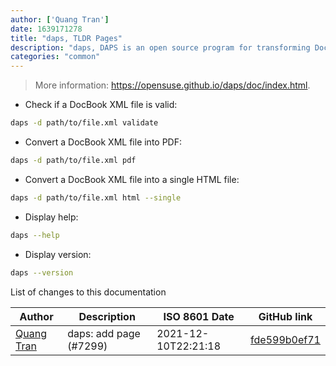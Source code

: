 ```yaml
---
author: ['Quang Tran']
date: 1639171278
title: "daps, TLDR Pages"
description: "daps, DAPS is an open source program for transforming DocBook XML into output formats such as HTML or PDF."
categories: "common"
---
```

> More information: <https://opensuse.github.io/daps/doc/index.html>.

- Check if a DocBook XML file is valid:

```bash
daps -d path/to/file.xml validate
```

- Convert a DocBook XML file into PDF:

```bash
daps -d path/to/file.xml pdf
```

- Convert a DocBook XML file into a single HTML file:

```bash
daps -d path/to/file.xml html --single
```

- Display help:

```bash
daps --help
```

- Display version:

```bash
daps --version
```
List of changes to this documentation


Author | Description | ISO 8601 Date | GitHub link
------|-----|-----|-----
[Quang Tran](mailto:quangtran@mailbox.org) | daps: add page (#7299) | 2021-12-10T22:21:18 | [fde599b0ef71](https://github.com/tldr-pages/tldr/commit/fde599b0ef7168bd658d7895412d8174836982cc)

